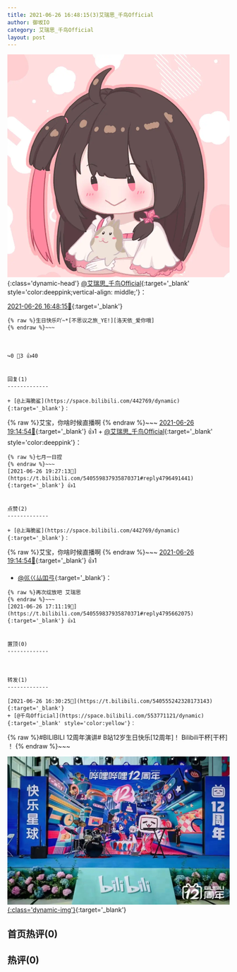 ```yaml
---
title: 2021-06-26 16:48:15(3)艾瑞思_千鸟Official
author: 御坂IO
category: 艾瑞思_千鸟Official
layout: post
---
```


![img](/images/7e08840c56f251de28bdf766b647bd5fe9a5d50a.jpg){:class='dynamic-head'}
[@艾瑞思_千鸟Official](https://space.bilibili.com/1090010845/dynamic){:target='_blank' style='color:deeppink;vertical-align: middle;'}：

[2021-06-26 16:48:15🔗](https://t.bilibili.com/540559837935870371){:target='_blank'}

~~~
{% raw %}生日快乐吖~*[不思议之旅_YE!][洛天依_爱你哦]
{% endraw %}~~~



↪️0 💬3 👍40


回复(1)
-------------

+ [@上海脆鲨](https://space.bilibili.com/442769/dynamic){:target='_blank'}：
~~~
{% raw %}艾宝，你啥时候直播啊
{% endraw %}~~~
[2021-06-26 19:14:54🔗](https://t.bilibili.com/540559837935870371#reply4796409033){:target='_blank'} 👍1
    + [@艾瑞思_千鸟Official](https://space.bilibili.com/1090010845/dynamic){:target='_blank' style='color:deeppink'}：
~~~
{% raw %}七月一日捏
{% endraw %}~~~
[2021-06-26 19:27:13🔗](https://t.bilibili.com/540559837935870371#reply4796491441){:target='_blank'} 👍1


点赞(2)
-------------

+ [@上海脆鲨](https://space.bilibili.com/442769/dynamic){:target='_blank'}：
~~~
{% raw %}艾宝，你啥时候直播啊
{% endraw %}~~~
[2021-06-26 19:14:54🔗](https://t.bilibili.com/540559837935870371#reply4796409033){:target='_blank'} 👍1
+ [@巛巜厸吅弖](https://space.bilibili.com/271664589/dynamic){:target='_blank'}：
~~~
{% raw %}再次绽放吧 艾瑞思
{% endraw %}~~~
[2021-06-26 17:11:19🔗](https://t.bilibili.com/540559837935870371#reply4795662075){:target='_blank'} 👍1


置顶(0)
-------------



转发(1)
-------------

[2021-06-26 16:30:25🔗](https://t.bilibili.com/540555242328173143){:target='_blank'}
+ [@千鸟Official](https://space.bilibili.com/553771121/dynamic){:target='_blank' style='color:yellow'}：
~~~
{% raw %}#BILIBILI 12周年演讲# B站12岁生日快乐[12周年]！ Bilibili干杯[干杯] ！
{% endraw %}~~~


[![img](/images/53fb11fce7d4a440a298d9de0f74453dd0406486.jpg){:class='dynamic-img'}](/images/53fb11fce7d4a440a298d9de0f74453dd0406486.jpg){:target='_blank'}




首页热评(0)
-------------



热评(0)
-------------



